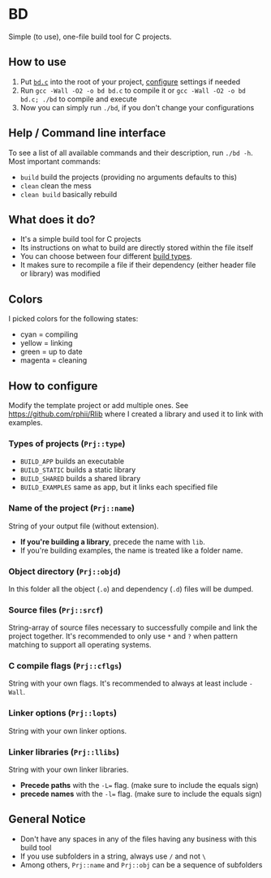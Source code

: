 # BD
Simple (to use), one-file build tool for C projects.

## How to use
1. Put [`bd.c`](bd.c) into the root of your project, [configure](#how-to-configure) settings if needed
2. Run `gcc -Wall -O2 -o bd bd.c` to compile it or `gcc -Wall -O2 -o bd bd.c; ./bd` to compile and execute
3. Now you can simply run `./bd`, if you don't change your configurations

## Help / Command line interface
To see a list of all available commands and their description, run `./bd -h`. Most important commands:
- `build` build the projects (providing no arguments defaults to this)
- `clean` clean the mess
- `clean build` basically rebuild

## What does it do?
- It's a simple build tool for C projects
- Its instructions on what to build are directly stored within the file itself
- You can choose between four different [build types](#types-of-projects-prjtype).
- It makes sure to recompile a file if their dependency (either header file or library) was modified

## Colors
I picked colors for the following states:
- cyan = compiling
- yellow = linking
- green = up to date
- magenta = cleaning

## How to configure
Modify the template project or add multiple ones. See https://github.com/rphii/Rlib where I created a library and used it to link with examples.
### Types of projects (`Prj::type`)
- `BUILD_APP` builds an executable
- `BUILD_STATIC` builds a static library
- `BUILD_SHARED` builds a shared library
- `BUILD_EXAMPLES` same as app, but it links each specified file
### Name of the project (`Prj::name`)
String of your output file (without extension).
- **If you're building a library**, precede the name with `lib`.
- If you're building examples, the name is treated like a folder name.
### Object directory (`Prj::objd`)
In this folder all the object (`.o`) and dependency (`.d`) files will be dumped.
### Source files (`Prj::srcf`)
String-array of source files necessary to successfully compile and link the project together. It's recommended to only use `*` and `?` when pattern matching to support all operating systems.
### C compile flags (`Prj::cflgs`)
String with your own flags. It's recommended to always at least include `-Wall`.
### Linker options (`Prj::lopts`)
String with your own linker options.
### Linker libraries (`Prj::llibs`)
String with your own linker libraries.
- **Precede paths** with the `-L=` flag. (make sure to include the equals sign)
- **precede names** with the `-l=` flag. (make sure to include the equals sign)

## General Notice
- Don't have any spaces in any of the files having any business with this build tool
- If you use subfolders in a string, always use `/` and not `\`
- Among others, `Prj::name` and `Prj::obj` can be a sequence of subfolders
